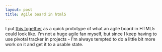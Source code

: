 ```yaml
---
layout: post
title: Agile board in html5
---
```


I put [this together](/science/velocity/) as a quick prototype of what an agile board in HTML5 could look like. I'm not a huge agile fan myself, but since I keep having to use pivotal tracker in projects - I'm always tempted to do a little bit more work on it and get it to a usable state.